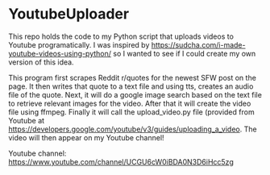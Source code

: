 # YoutubeUploader
This repo holds the code to my Python script that uploads videos to Youtube programatically.
I was inspired by https://sudcha.com/i-made-youtube-videos-using-python/ so I wanted to see if I could create my own version of this idea.

This program first scrapes Reddit r/quotes for the newest SFW post on the page. It then writes that quote to a text file and using tts, creates an audio file of the quote. Next, it will do a google image search based on the text file to retrieve relevant images for the video. After that it will create the video file using ffmpeg. Finally it will call the upload_video.py file (provided from Youtube at https://developers.google.com/youtube/v3/guides/uploading_a_video. The video will then appear on my Youtube channel! 

Youtube channel: https://www.youtube.com/channel/UCGU6cW0iBDA0N3D6iHcc5zg
